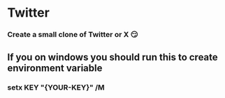 # Twitter
### Create a small clone of Twitter or X :smirk:

## If you on windows you should run this to create environment variable
### setx KEY "{YOUR-KEY}" /M
